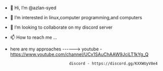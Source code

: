 - 👋 Hi, I’m @azlan-syed
- 👀 I’m interested in linux,computer programming,and computers
- 💞️ I’m looking to collaborate on my discord server
- 📫 How to reach me ...
- here are my approaches ------> youtube - https://www.youtube.com/channel/UCx1SAuChAAW9JciLT1kYg_Q

                                discord - https://discord.gg/KXXWUyV8e4
